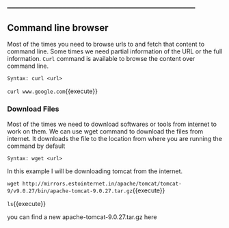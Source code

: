 ## ____________________________________________

## Command line browser

Most of the times you need to browse urls to and fetch that content to command line. Some times we need partial information of the URL or the full information. `Curl` command is available to browse the content over command line.

`Syntax: curl <url>`

`curl www.google.com`{{execute}} 

### Download Files

Most of the times we need to download softwares or tools from internet to work on them. We can use wget command to download the files from internet. It downloads the file to the location from where you are running the command by default

`Syntax: wget <url>`

In this example I will be downloading tomcat from the internet.

`wget http://mirrors.estointernet.in/apache/tomcat/tomcat-9/v9.0.27/bin/apache-tomcat-9.0.27.tar.gz`{{execute}}

`ls`{{execute}} 

you can find a new apache-tomcat-9.0.27.tar.gz here